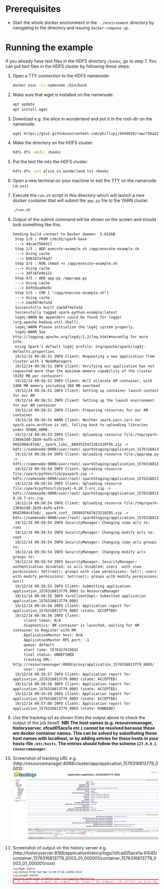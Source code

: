 # Prerequisites
* Start the whole docker environment in the `../environment` directory by navigating to the directory and issuing `docker-compose up`.

# Running the example
If you already have text files in the HDFS directory `/books`, go to step 7.
You can put text files in the HDFS cluster by following these steps:
1. Open a TTY connection to the HDFS namenode:
    ```bash
    docker exec -ti namenode /bin/bash
    ```
2. Make sure that wget is installed on the namenode:
    ```bash
    apt update
    apt install wget
    ```
3. Download e.g. the alice in wonderland and put it in the root-dir on the namenode:
    ```bash
    wget https://gist.githubusercontent.com/phillipj/4944029/raw/75ba2243dd5ec2875f629bf5d79f6c1e4b5a8b46/alice_in_wonderland.txt .
    ```

4. Make the directory on the HDFS cluster:
    ```bash
    hdfs dfs -mkdir /books
    ```

5. Put the text file into the HDFS cluster:
    ```bash
    hdfs dfs -put alice_in_wonderland.txt /books
    ```

6. Open a new terminal on your machine or exit the TTY on the namenode i.e. `exit`
7. Execute the `run.sh` script in this directory which will launch a new docker container that will submit the `app.py` file to the YARN cluster.
    ```bash
    ./run.sh
    ```
8. Output of the submit command will be shown on the screen and should look something like this.
   ```
   Sending build context to Docker daemon  5.632kB
    Step 1/5 : FROM csbc92/spark-base
    ---> 44cae75b8417
    Step 2/5 : ADD execute-example.sh /app/execute-example.sh
    ---> Using cache
    ---> 896167af9ad7
    Step 3/5 : RUN chmod +x /app/execute-example.sh
    ---> Using cache
    ---> 38f16fe86121
    Step 4/5 : ADD app.py /app/app.py
    ---> Using cache
    ---> 83fb5ea86e9c
    Step 5/5 : CMD [ "/app/execute-example.sh"]
    ---> Using cache
    ---> 2ae5874e7a3d
    Successfully built 2ae5874e7a3d
    Successfully tagged spark-python-example:latest
    log4j:WARN No appenders could be found for logger (org.apache.hadoop.util.Shell).
    log4j:WARN Please initialize the log4j system properly.
    log4j:WARN See http://logging.apache.org/log4j/1.2/faq.html#noconfig for more info.
    Using Spark's default log4j profile: org/apache/spark/log4j-defaults.properties
    19/12/14 09:56:51 INFO Client: Requesting a new application from cluster with 1 NodeManagers
    19/12/14 09:56:51 INFO Client: Verifying our application has not requested more than the maximum memory capability of the cluster (8192 MB per container)
    19/12/14 09:56:51 INFO Client: Will allocate AM container, with 1408 MB memory including 384 MB overhead
    19/12/14 09:56:51 INFO Client: Setting up container launch context for our AM
    19/12/14 09:56:51 INFO Client: Setting up the launch environment for our AM container
    19/12/14 09:56:51 INFO Client: Preparing resources for our AM container
    19/12/14 09:56:51 WARN Client: Neither spark.yarn.jars nor spark.yarn.archive is set, falling back to uploading libraries under SPARK_HOME.
    19/12/14 09:56:53 INFO Client: Uploading resource file:/tmp/spark-1369e340-2b39-4afb-a3f4-06d298dc47e0/__spark_libs__8803525472261510756.zip -> hdfs://namenode:9000/user/root/.sparkStaging/application_1576316813779_0003/__spark_libs__8803525472261510756.zip
    19/12/14 09:56:54 INFO Client: Uploading resource file:/app/app.py -> hdfs://namenode:9000/user/root/.sparkStaging/application_1576316813779_0003/app.py
    19/12/14 09:56:54 INFO Client: Uploading resource file:/spark/python/lib/pyspark.zip -> hdfs://namenode:9000/user/root/.sparkStaging/application_1576316813779_0003/pyspark.zip
    19/12/14 09:56:54 INFO Client: Uploading resource file:/spark/python/lib/py4j-0.10.7-src.zip -> hdfs://namenode:9000/user/root/.sparkStaging/application_1576316813779_0003/py4j-0.10.7-src.zip
    19/12/14 09:56:54 INFO Client: Uploading resource file:/tmp/spark-1369e340-2b39-4afb-a3f4-06d298dc47e0/__spark_conf__1858837697623218295.zip -> hdfs://namenode:9000/user/root/.sparkStaging/application_1576316813779_0003/__spark_conf__.zip
    19/12/14 09:56:54 INFO SecurityManager: Changing view acls to: root
    19/12/14 09:56:54 INFO SecurityManager: Changing modify acls to: root
    19/12/14 09:56:54 INFO SecurityManager: Changing view acls groups to: 
    19/12/14 09:56:54 INFO SecurityManager: Changing modify acls groups to: 
    19/12/14 09:56:54 INFO SecurityManager: SecurityManager: authentication disabled; ui acls disabled; users  with view permissions: Set(root); groups with view permissions: Set(); users  with modify permissions: Set(root); groups with modify permissions: Set()
    19/12/14 09:56:55 INFO Client: Submitting application application_1576316813779_0003 to ResourceManager
    19/12/14 09:56:55 INFO YarnClientImpl: Submitted application application_1576316813779_0003
    19/12/14 09:56:56 INFO Client: Application report for application_1576316813779_0003 (state: ACCEPTED)
    19/12/14 09:56:56 INFO Client: 
        client token: N/A
        diagnostics: AM container is launched, waiting for AM container to Register with RM
        ApplicationMaster host: N/A
        ApplicationMaster RPC port: -1
        queue: default
        start time: 1576317415042
        final status: UNDEFINED
        tracking URL: http://resourcemanager:8088/proxy/application_1576316813779_0003/
        user: root
    19/12/14 09:56:57 INFO Client: Application report for application_1576316813779_0003 (state: ACCEPTED)
    19/12/14 09:56:58 INFO Client: Application report for application_1576316813779_0003 (state: ACCEPTED)
    19/12/14 09:56:59 INFO Client: Application report for application_1576316813779_0003 (state: ACCEPTED)
    19/12/14 09:57:00 INFO Client: Application report for application_1576316813779_0003 (state: RUNNING)
   ```

9. Use the tracking-url as shown from the output above to check the output of the job iteself. **NB! The host names (e.g. resourcemanager, historyserver, efcad05ace1a etc.) cannot be resolved because these are docker container names. This can be solved by substituting these host names with localhost, or by adding entries for these hosts in your hosts-file `/etc/hosts`. The entries should follow the scheme `127.0.0.1    resourcemanager`.**

10. Screenshot of tracking URL e.g. (http://resourcemanager:8088/cluster/app/application_1576316813779_0003):
![Resource Manager Screen](resourcemanager-screen.png?raw=true)
1. Screenshot of output on the history server e.g. (http://historyserver:8188/applicationhistory/logs//efcad05ace1a:41045/container_1576316813779_0003_01_000001/container_1576316813779_0003_01_000001/root)
![Resource Manager Screen](historyserver-screen.png?raw=true)